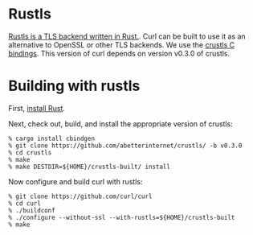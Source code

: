 # Rustls

[Rustls is a TLS backend written in Rust.](https://docs.rs/rustls/). Curl can
be built to use it as an alternative to OpenSSL or other TLS backends. We use
the [crustls C bindings](https://github.com/abetterinternet/crustls/). This
version of curl depends on version v0.3.0 of crustls.

# Building with rustls

First, [install Rust](https://rustup.rs/).

Next, check out, build, and install the appropriate version of crustls:

    % cargo install cbindgen
    % git clone https://github.com/abetterinternet/crustls/ -b v0.3.0
    % cd crustls
    % make
    % make DESTDIR=${HOME}/crustls-built/ install

Now configure and build curl with rustls:

    % git clone https://github.com/curl/curl
    % cd curl
    % ./buildconf
    % ./configure --without-ssl --with-rustls=${HOME}/crustls-built
    % make
